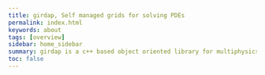 ```yaml
---
title: girdap, Self managed grids for solving PDEs
permalink: index.html
keywords: about
tags: [overview]
sidebar: home_sidebar
summary: girdap is a c++ based object oriented library for multiphysics simulations on self-managed grids 
toc: false
---
```


<figure align="center" style="1px solid #ddd">
<img class="docimage" src="{{site.baseurl}}/images/highlight.png" alt="" />
<map>
    <area alt="Highly Customizable" title="flexible" href="flexible.html" shape="rect" coords="455,57,778,177" />
    <area alt="Anisotropic grid refinement" title="accurate" href="adaptive.html" shape="rect" coords="737,295,1087,427" />&nbsp; </a>
    <area alt="Easy manage - object oriented" title="readable" href="object oriented" shape="rect" coords="679,450,1021,585" />
    <area alt="girdap" title="girdap" href="index.html" shape="poly" coords="198,211,297,88,417,52,458,112,343,180,289,263" />
</map -->
</div>
</figure>

<script>
$(document).ready(function(e) {
	$('img[usemap]').rwdImageMaps();
	
	$('area').on('click', function() {
		alert($(this).attr('alt') + ' clicked');
	});
});
</script>


